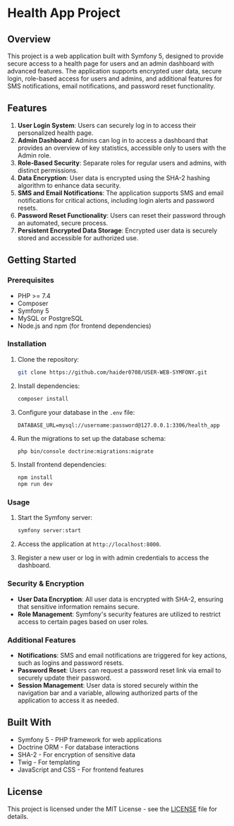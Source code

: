 
# Health App Project

## Overview

This project is a web application built with Symfony 5, designed to provide secure access to a health page for users and an admin dashboard with advanced features.
The application supports encrypted user data, secure login, role-based access for users and admins, and additional features for SMS notifications, email notifications, and password reset functionality.

## Features

1. **User Login System**: Users can securely log in to access their personalized health page.
2. **Admin Dashboard**: Admins can log in to access a dashboard that provides an overview of key statistics, accessible only to users with the Admin role.
3. **Role-Based Security**: Separate roles for regular users and admins, with distinct permissions.
4. **Data Encryption**: User data is encrypted using the SHA-2 hashing algorithm to enhance data security.
5. **SMS and Email Notifications**: The application supports SMS and email notifications for critical actions, including login alerts and password resets.
6. **Password Reset Functionality**: Users can reset their password through an automated, secure process.
7. **Persistent Encrypted Data Storage**: Encrypted user data is securely stored and accessible for authorized use.

## Getting Started

### Prerequisites

- PHP >= 7.4
- Composer
- Symfony 5
- MySQL or PostgreSQL
- Node.js and npm (for frontend dependencies)

### Installation

1. Clone the repository:
   ```bash
   git clone https://github.com/haider0708/USER-WEB-SYMFONY.git
   ```

2. Install dependencies:
   ```bash
   composer install
   ```

3. Configure your database in the `.env` file:
   ```plaintext
   DATABASE_URL=mysql://username:password@127.0.0.1:3306/health_app
   ```

4. Run the migrations to set up the database schema:
   ```bash
   php bin/console doctrine:migrations:migrate
   ```

5. Install frontend dependencies:
   ```bash
   npm install
   npm run dev
   ```

### Usage

1. Start the Symfony server:
   ```bash
   symfony server:start
   ```

2. Access the application at `http://localhost:8000`.

3. Register a new user or log in with admin credentials to access the dashboard.

### Security & Encryption

- **User Data Encryption**: All user data is encrypted with SHA-2, ensuring that sensitive information remains secure.
- **Role Management**: Symfony's security features are utilized to restrict access to certain pages based on user roles.

### Additional Features

- **Notifications**: SMS and email notifications are triggered for key actions, such as logins and password resets.
- **Password Reset**: Users can request a password reset link via email to securely update their password.
- **Session Management**: User data is stored securely within the navigation bar and a variable, allowing authorized parts of the application to access it as needed.

## Built With

- Symfony 5 - PHP framework for web applications
- Doctrine ORM - For database interactions
- SHA-2 - For encryption of sensitive data
- Twig - For templating
- JavaScript and CSS - For frontend features

## License

This project is licensed under the MIT License - see the [LICENSE](LICENSE) file for details.



